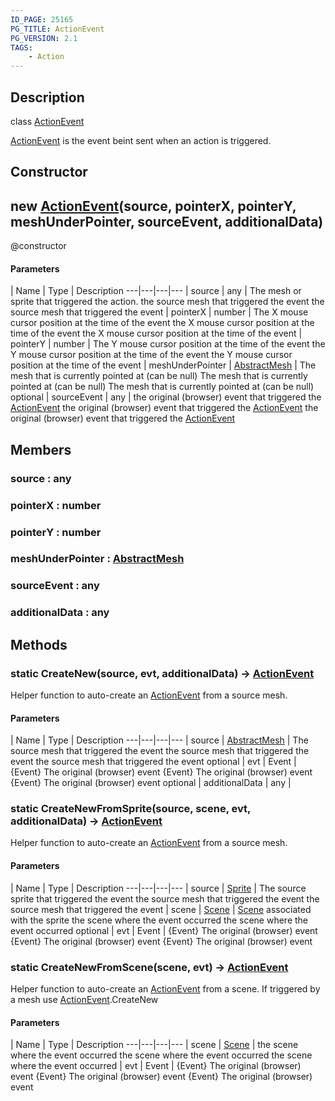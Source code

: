 ```yaml
---
ID_PAGE: 25165
PG_TITLE: ActionEvent
PG_VERSION: 2.1
TAGS:
    - Action
---
```

## Description

class [ActionEvent](/classes/2.3/ActionEvent)

[ActionEvent](/classes/2.3/ActionEvent) is the event beint sent when an action is triggered.

## Constructor

##  new [ActionEvent](/classes/2.3/ActionEvent)(source, pointerX, pointerY, meshUnderPointer, sourceEvent, additionalData)

@constructor

#### Parameters
 | Name | Type | Description
---|---|---|---
 | source | any |  The mesh or sprite that triggered the action.  the source mesh that triggered the event the source mesh that triggered the event
 | pointerX | number |  The X mouse cursor position at the time of the event  the X mouse cursor position at the time of the event the X mouse cursor position at the time of the event
 | pointerY | number |  The Y mouse cursor position at the time of the event  the Y mouse cursor position at the time of the event the Y mouse cursor position at the time of the event
 | meshUnderPointer | [AbstractMesh](/classes/2.3/AbstractMesh) |  The mesh that is currently pointed at (can be null)  The mesh that is currently pointed at (can be null) The mesh that is currently pointed at (can be null)
optional | sourceEvent | any |  the original (browser) event that triggered the [ActionEvent](/classes/2.3/ActionEvent)  the original (browser) event that triggered the [ActionEvent](/classes/2.3/ActionEvent) the original (browser) event that triggered the [ActionEvent](/classes/2.3/ActionEvent)
## Members

### source : any



### pointerX : number



### pointerY : number



### meshUnderPointer : [AbstractMesh](/classes/2.3/AbstractMesh)



### sourceEvent : any



### additionalData : any



## Methods

### static  CreateNew(source, evt, additionalData) &rarr; [ActionEvent](/classes/2.3/ActionEvent)

Helper function to auto-create an [ActionEvent](/classes/2.3/ActionEvent) from a source mesh.

#### Parameters
 | Name | Type | Description
---|---|---|---
 | source | [AbstractMesh](/classes/2.3/AbstractMesh) |  The source mesh that triggered the event  the source mesh that triggered the event the source mesh that triggered the event
optional | evt | Event |  {Event} The original (browser) event  {Event} The original (browser) event {Event} The original (browser) event
optional | additionalData | any |  
### static  CreateNewFromSprite(source, scene, evt, additionalData) &rarr; [ActionEvent](/classes/2.3/ActionEvent)

Helper function to auto-create an [ActionEvent](/classes/2.3/ActionEvent) from a source mesh.

#### Parameters
 | Name | Type | Description
---|---|---|---
 | source | [Sprite](/classes/2.3/Sprite) |  The source sprite that triggered the event  the source mesh that triggered the event the source mesh that triggered the event
 | scene | [Scene](/classes/2.3/Scene) |  [Scene](/classes/2.3/Scene) associated with the sprite  the scene where the event occurred the scene where the event occurred
optional | evt | Event |  {Event} The original (browser) event  {Event} The original (browser) event {Event} The original (browser) event
### static  CreateNewFromScene(scene, evt) &rarr; [ActionEvent](/classes/2.3/ActionEvent)

Helper function to auto-create an [ActionEvent](/classes/2.3/ActionEvent) from a scene. If triggered by a mesh use [ActionEvent](/classes/2.3/ActionEvent).CreateNew

#### Parameters
 | Name | Type | Description
---|---|---|---
 | scene | [Scene](/classes/2.3/Scene) |  the scene where the event occurred  the scene where the event occurred the scene where the event occurred
 | evt | Event |  {Event} The original (browser) event  {Event} The original (browser) event {Event} The original (browser) event
